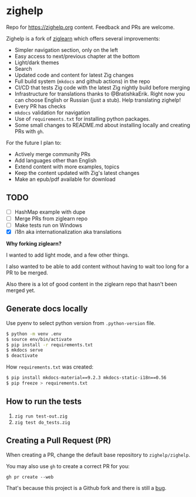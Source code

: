 # zighelp

Repo for https://zighelp.org content. Feedback and PRs are welcome.

Zighelp is a fork of [ziglearn](https://ziglearn.org/) which offers several improvements:

- Simpler navigation section, only on the left
- Easy access to next/previous chapter at the bottom
- Light/dark themes
- Search
- Updated code and content for latest Zig changes
- Full build system (`mkdocs` and github actions) in the repo
- CI/CD that tests Zig code with the latest Zig nightly build before merging
- Infrastructure for translations thanks to @BratishkaErik. Right now you can choose English or Russian (just a stub). Help translating zighelp!
- Every PR has checks
- `mkdocs` validation for navigation
- Use of `requirements.txt` for installing python packages.
- Some small changes to README.md about installing locally and creating PRs with `gh`.

For the future I plan to:

- Actively merge community PRs
- Add languages other than English
- Extend content with more examples, topics
- Keep the content updated with Zig's latest changes
- Make an epub/pdf available for download

## TODO

- [ ] HashMap example with dupe
- [ ] Merge PRs from ziglearn repo
- [ ] Make tests run on Windows
- [x] i18n aka internationalization aka translations

**Why forking ziglearn?**

I wanted to add light mode, and a few other things.

I also wanted to be able to add content without having to wait too long for a PR to be merged.

Also there is a lot of good content in the ziglearn repo that hasn't been merged yet.

## Generate docs locally

Use pyenv to select python version from `.python-version` file.

```sh
$ python -m venv .env
$ source env/bin/activate
$ pip install -r requirements.txt
$ mkdocs serve
$ deactivate
```

How `requirements.txt` was created:

```sh
$ pip install mkdocs-material==9.2.3 mkdocs-static-i18n==0.56
$ pip freeze > requirements.txt
```

## How to run the tests

1. `zig run test-out.zig`
2. `zig test do_tests.zig`

## Creating a Pull Request (PR)

When creating a PR, change the default base repository to `zighelp/zighelp`.

You may also use `gh` to create a correct PR for you:

`gh pr create --web`

That's because this project is a Github fork and there is still a [bug](https://github.com/orgs/community/discussions/11729#discussioncomment-6793106).
